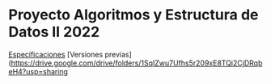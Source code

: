 # Proyecto Algoritmos y Estructura de Datos II 2022
[Especificaciones](https://docs.google.com/document/d/1vpXlV78W8AaxLxmHSdTCbqwrGEAiJIvZWW-YVUX3h_o/edit)
[Versiones previas](https://drive.google.com/drive/folders/1SqIZwu7Ufhs5r209xE8TQi2CjDRqbeH4?usp=sharing
